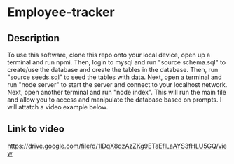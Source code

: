 # Employee-tracker

## Description
To use this software, clone this repo onto your local device, open up a terminal and run npmi. Then, login to mysql and run "source schema.sql" to create/use the database and create the tables in the database. Then, run "source seeds.sql" to seed the tables with data.
Next, open a terminal and run "node server" to start the server and connect to your localhost network. Next, open another terminal and run "node index". This will run the main file and allow you to access and manipulate the database based on prompts. I will attatch a video example below.

## Link to video

https://drive.google.com/file/d/1lDqX8qzAzZKg9ETaEflLaAYS3fHLU5GQ/view
